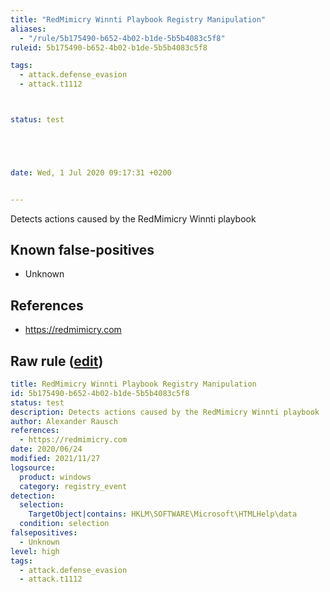 ```yaml
---
title: "RedMimicry Winnti Playbook Registry Manipulation"
aliases:
  - "/rule/5b175490-b652-4b02-b1de-5b5b4083c5f8"
ruleid: 5b175490-b652-4b02-b1de-5b5b4083c5f8

tags:
  - attack.defense_evasion
  - attack.t1112



status: test





date: Wed, 1 Jul 2020 09:17:31 +0200


---
```


Detects actions caused by the RedMimicry Winnti playbook

<!--more-->


## Known false-positives

* Unknown



## References

* https://redmimicry.com


## Raw rule ([edit](https://github.com/SigmaHQ/sigma/edit/master/rules/windows/registry_event/registry_event_redmimicry_winnti_reg.yml))
```yaml
title: RedMimicry Winnti Playbook Registry Manipulation
id: 5b175490-b652-4b02-b1de-5b5b4083c5f8
status: test
description: Detects actions caused by the RedMimicry Winnti playbook
author: Alexander Rausch
references:
  - https://redmimicry.com
date: 2020/06/24
modified: 2021/11/27
logsource:
  product: windows
  category: registry_event
detection:
  selection:
    TargetObject|contains: HKLM\SOFTWARE\Microsoft\HTMLHelp\data
  condition: selection
falsepositives:
  - Unknown
level: high
tags:
  - attack.defense_evasion
  - attack.t1112

```
